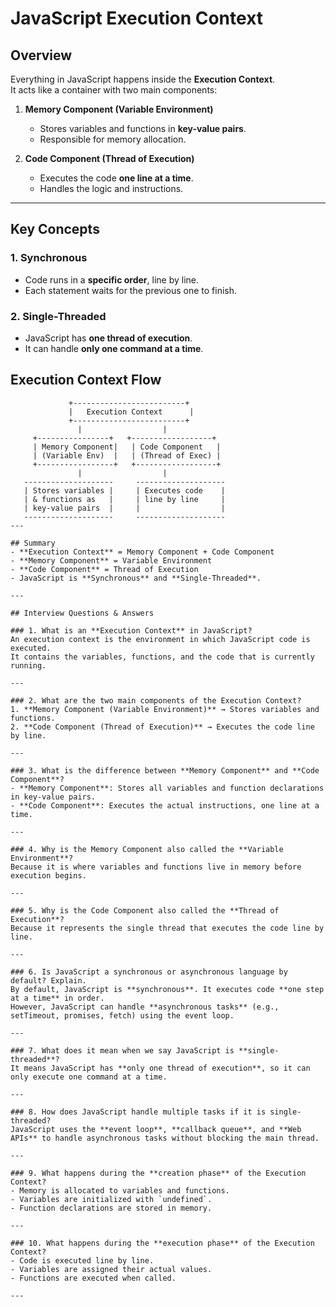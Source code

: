 # JavaScript Execution Context

## Overview
Everything in JavaScript happens inside the **Execution Context**.  
It acts like a container with two main components:

1. **Memory Component (Variable Environment)**  
   - Stores variables and functions in **key-value pairs**.  
   - Responsible for memory allocation.  

2. **Code Component (Thread of Execution)**  
   - Executes the code **one line at a time**.  
   - Handles the logic and instructions.  

---

## Key Concepts

### 1. Synchronous
- Code runs in a **specific order**, line by line.  
- Each statement waits for the previous one to finish.  

### 2. Single-Threaded
- JavaScript has **one thread of execution**.  
- It can handle **only one command at a time**.  

## Execution Context Flow

```text
             +-------------------------+
             |   Execution Context      |
             +-------------------------+
               |                  |
     +----------------+   +------------------+
     | Memory Component|   | Code Component   |
     | (Variable Env)  |   | (Thread of Exec) |
     +-----------------+   +------------------+
               |                  |
   --------------------     --------------------
   | Stores variables |     | Executes code    |
   | & functions as   |     | line by line     |
   | key-value pairs  |     |                  |
   --------------------     --------------------
---

## Summary
- **Execution Context** = Memory Component + Code Component  
- **Memory Component** = Variable Environment  
- **Code Component** = Thread of Execution  
- JavaScript is **Synchronous** and **Single-Threaded**.  

---

## Interview Questions & Answers

### 1. What is an **Execution Context** in JavaScript?  
An execution context is the environment in which JavaScript code is executed.  
It contains the variables, functions, and the code that is currently running.  

---

### 2. What are the two main components of the Execution Context?  
1. **Memory Component (Variable Environment)** → Stores variables and functions.  
2. **Code Component (Thread of Execution)** → Executes the code line by line.  

---

### 3. What is the difference between **Memory Component** and **Code Component**?  
- **Memory Component**: Stores all variables and function declarations in key-value pairs.  
- **Code Component**: Executes the actual instructions, one line at a time.  

---

### 4. Why is the Memory Component also called the **Variable Environment**?  
Because it is where variables and functions live in memory before execution begins.  

---

### 5. Why is the Code Component also called the **Thread of Execution**?  
Because it represents the single thread that executes the code line by line.  

---

### 6. Is JavaScript a synchronous or asynchronous language by default? Explain.  
By default, JavaScript is **synchronous**. It executes code **one step at a time** in order.  
However, JavaScript can handle **asynchronous tasks** (e.g., setTimeout, promises, fetch) using the event loop.  

---

### 7. What does it mean when we say JavaScript is **single-threaded**?  
It means JavaScript has **only one thread of execution**, so it can only execute one command at a time.  

---

### 8. How does JavaScript handle multiple tasks if it is single-threaded?  
JavaScript uses the **event loop**, **callback queue**, and **Web APIs** to handle asynchronous tasks without blocking the main thread.  

---

### 9. What happens during the **creation phase** of the Execution Context?  
- Memory is allocated to variables and functions.  
- Variables are initialized with `undefined`.  
- Function declarations are stored in memory.  

---

### 10. What happens during the **execution phase** of the Execution Context?  
- Code is executed line by line.  
- Variables are assigned their actual values.  
- Functions are executed when called.  

---
